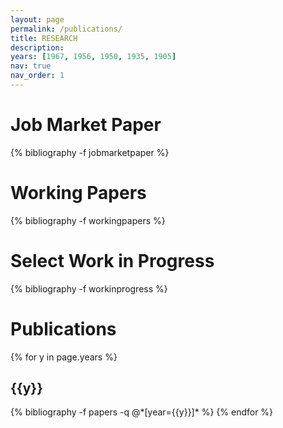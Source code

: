 ```yaml
---
layout: page
permalink: /publications/
title: RESEARCH
description: 
years: [1967, 1956, 1950, 1935, 1905]
nav: true
nav_order: 1
---
```

<!-- _pages/publications.md -->
<div class="publications">
  
<h1>Job Market Paper</h1>

{% bibliography -f jobmarketpaper %}
  
<h1>Working Papers</h1>

{% bibliography -f workingpapers %}
  
<h1>Select Work in Progress</h1>

{% bibliography -f workinprogress %}
  
<h1>Publications</h1>

{% for y in page.years %}
  <h2 class="year">{{y}}</h2>
  {% bibliography -f papers -q @*[year={{y}}]* %}
{% endfor %}


  
</div>
